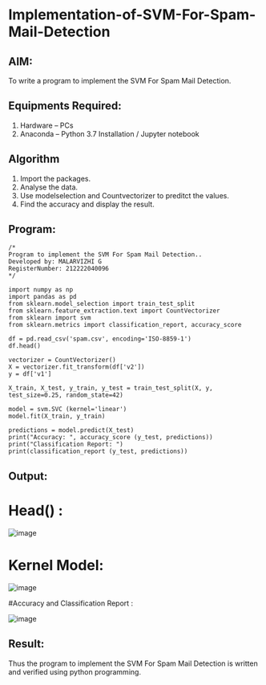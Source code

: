 # Implementation-of-SVM-For-Spam-Mail-Detection

## AIM:
To write a program to implement the SVM For Spam Mail Detection.

## Equipments Required:
1. Hardware – PCs
2. Anaconda – Python 3.7 Installation / Jupyter notebook

## Algorithm
1. Import the packages.
2. Analyse the data.
3. Use modelselection and Countvectorizer to preditct the values.
4. Find the accuracy and display the result.


## Program:
```
/*
Program to implement the SVM For Spam Mail Detection..
Developed by: MALARVIZHI G
RegisterNumber: 212222040096
*/

import numpy as np
import pandas as pd
from sklearn.model_selection import train_test_split
from sklearn.feature_extraction.text import CountVectorizer 
from sklearn import svm
from sklearn.metrics import classification_report, accuracy_score

df = pd.read_csv('spam.csv', encoding='ISO-8859-1')
df.head()

vectorizer = CountVectorizer()
X = vectorizer.fit_transform(df['v2'])
y = df['v1']

X_train, X_test, y_train, y_test = train_test_split(X, y, test_size=0.25, random_state=42)

model = svm.SVC (kernel='linear') 
model.fit(X_train, y_train)

predictions = model.predict(X_test)
print("Accuracy: ", accuracy_score (y_test, predictions)) 
print("Classification Report: ")
print(classification_report (y_test, predictions))
```

## Output:

# Head() :
![image](https://github.com/22008650/Implementation-of-SVM-For-Spam-Mail-Detection/assets/122548204/37e16030-4437-49d8-b3ec-3f3c68a7d5fa)

# Kernel Model:
![image](https://github.com/22008650/Implementation-of-SVM-For-Spam-Mail-Detection/assets/122548204/d4e22103-87c3-43d4-a5e6-85fc8aaa8d7e)

#Accuracy and Classification Report :

![image](https://github.com/22008650/Implementation-of-SVM-For-Spam-Mail-Detection/assets/122548204/03a2362a-acf7-4f86-b310-309aca2446d6)

## Result:
Thus the program to implement the SVM For Spam Mail Detection is written and verified using python programming.

